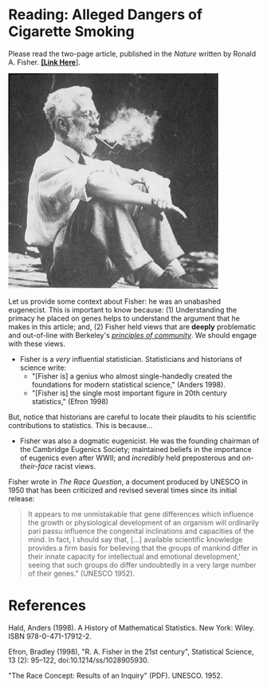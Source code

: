 # Reading: Alleged Dangers of Cigarette Smoking 

Please read the two-page article, published in the *Nature* written by Ronald A. Fisher. [**[Link Here**]](./docs/fisher_1958.pdf). 

![fisher-image](./images/fisher.gif)

Let us provide some context about Fisher: he was an unabashed eugenecist. This is important to know because:  (1) Understanding the primacy he placed on genes helps to understand the argument that he makes in this article; and,  (2) Fisher held views that are **deeply** problematic and out-of-line with Berkeley's [*principles of community*](https://diversity.berkeley.edu/principles-community). We should engage with these views. 

- Fisher is a *very* influential statistician. Statisticians and historians of science write: 
  - "[Fisher is] a genius who almost single-handedly created the foundations for modern statistical science," (Anders 1998).
  - "[Fisher is] the single most important figure in 20th century statistics," (Efron 1998)

But, notice that historians are careful to locate their plaudits to his scientific contributions to statistics. This is because... 

- Fisher was also a dogmatic eugenicist. He was the founding chairman of the Cambridge Eugenics Society; maintained beliefs in the importance of eugenics even after WWII; and *incredibly* held preposterous and *on-their-face* racist views. 

Fisher wrote in *The Race Question*, a document produced by UNESCO in 1950 that has been criticized and revised several times since its initial release: 

> It appears to me unmistakable that gene differences which influence the growth or physiological development of an organism will ordinarily pari passu influence the congenital inclinations and capacities of the mind. In fact, I should say that, [...] available scientific knowledge provides a firm basis for believing that the groups of mankind differ in their innate capacity for intellectual and emotional development,' seeing that such groups do differ undoubtedly in a very large number of their genes." (UNESCO 1952). 

# References 
Hald, Anders (1998). A History of Mathematical Statistics. New York: Wiley. ISBN 978-0-471-17912-2.

Efron, Bradley (1998), "R. A. Fisher in the 21st century", Statistical Science, 13 (2): 95–122, doi:10.1214/ss/1028905930.

"The Race Concept: Results of an Inquiry" (PDF). UNESCO. 1952.